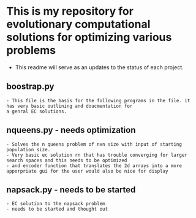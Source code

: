 # This is my repository for evolutionary computational solutions for optimizing various problems

- This readme will serve as an updates to the status of each project.

## boostrap.py

    - This file is the basis for the following programs in the file. it has very basic outlining and doucmentation for
    a genral EC solutions. 

## nqueens.py - needs optimization

    - Solves the n queens problem of nxn size with input of starting population size. 
    - Very basic ec solution rn that has trouble converging for larger search spaces and this needs to be optimized
    - and encoder function that translates the 2d arrays into a more apporpriate gui for the user would also be nice for display 

## napsack.py - needs to be started

    - EC solution to the napsack problem 
    - needs to be started and thought out 
